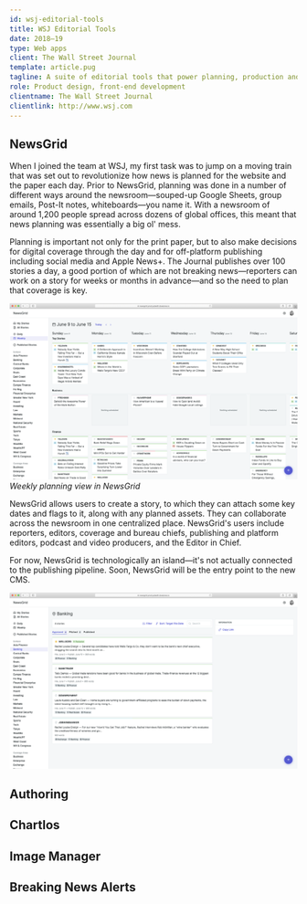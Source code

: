 ```yaml
---
id: wsj-editorial-tools
title: WSJ Editorial Tools
date: 2018–19
type: Web apps
client: The Wall Street Journal
template: article.pug
tagline: A suite of editorial tools that power planning, production and curation for The Wall Street Journal newsroom.
role: Product design, front-end development
clientname: The Wall Street Journal
clientlink: http://www.wsj.com
---
```


## NewsGrid

When I joined the team at WSJ, my first task was to jump on a moving train that was set out to revolutionize how news is planned for the website and the paper each day. Prior to NewsGrid, planning was done in a number of different ways around the newsroom—souped-up Google Sheets, group emails, Post-It notes, whiteboards—you name it. With a newsroom of around 1,200 people spread across dozens of global offices, this meant that news planning was essentially a big ol' mess.

Planning is important not only for the print paper, but to also make decisions for digital coverage through the day and for off-platform publishing including social media and Apple News+. The Journal publishes over 100 stories a day, a good portion of which are not breaking news—reporters can work on a story for weeks or months in advance—and so the need to plan that coverage is key.

![NewsGrid](newsgrid-weekly.png "NewsGrid")
*Weekly planning view in NewsGrid*

NewsGrid allows users to create a story, to which they can attach some key dates and flags to it, along with any planned assets. They can collaborate across the newsroom in one centralized place. NewsGrid's users include reporters, editors, coverage and bureau chiefs, publishing and platform editors, podcast and video producers, and the Editor in Chief.

For now, NewsGrid is technologically an island—it's not actually connected to the publishing pipeline. Soon, NewsGrid will be the entry point to the new CMS.

![NewsGrid](newsgrid-story-group.png "NewsGrid")

## Authoring

## Chartlos

## Image Manager

## Breaking News Alerts

